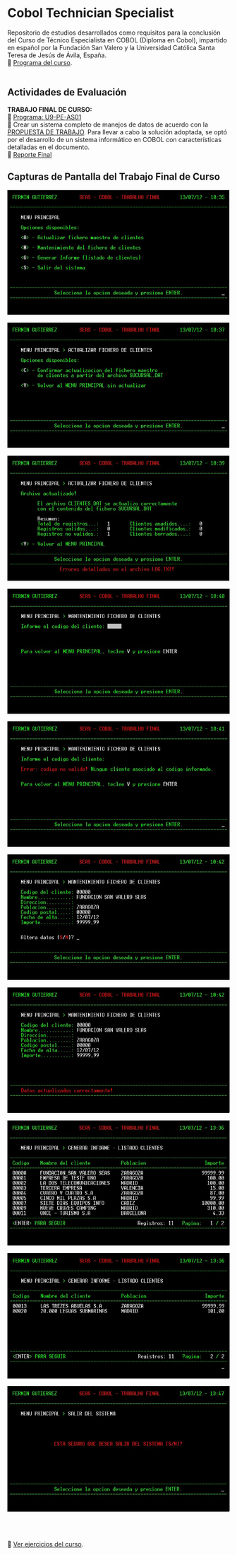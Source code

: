 # Cobol Technician Specialist

Repositorio de estudios desarrollados como requisitos para la conclusión del Curso de Técnico Especialista en COBOL (Diploma en Cobol), impartido en español por la Fundación San Valero y la Universidad Católica Santa Teresa de Jesús de Ávila, España.
<br />
📄 [Programa del curso](docs/presentacion-del-curso.pdf).
<br />
<br />
<!-- # Actividades Desarrolladas -->

## Actividades de Evaluación  

**TRABAJO FINAL DE CURSO:**  
📄 [Programa: U9-PE-AS01](trabajo-final/fermin.cbl)  
📄 Crear un sistema completo de manejos de datos de acuerdo con la [PROPUESTA DE TRABAJO](trabajo-final/TO_Laboratorio_de_Programacion.pdf). Para llevar a cabo la solución adoptada, se optó por el desarrollo de un sistema informático en COBOL con características detalladas en el documento.  
📄 [Reporte Final](trabajo-final/instrucciones/Reporte_Final.pdf)
<br />

## Capturas de Pantalla del Trabajo Final de Curso  

![Menú principal](images/screenshot-01.png)
<br />

![Actualizar fichero maestro de clientes](images/screenshot-02.png)
<br />

![Actualizar fichero maestro de clientes](images/screenshot-03.png)
<br />

![Mantenimiento del fichero de clientes](images/screenshot-04.png)
<br />

![Mantenimiento del fichero de clientes](images/screenshot-05.png)
<br />

![Mantenimiento del fichero de clientes](images/screenshot-06.png)
<br />

![Mantenimiento del fichero de clientes](images/screenshot-07.png)
<br />

![Generar informe de clientes](images/screenshot-08.png)
<br />

![Generar informe de clientes](images/screenshot-09.png)
<br />

![Salir del Sistema](images/screenshot-10.png)

<br />
<br />


<!-- # Actividades Desarrolladas -->
📄 [Ver ejercicios del curso](actividades.md).
<br />
<br />
